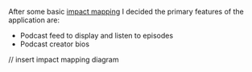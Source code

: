 After some basic [impact mapping](https://www.youtube.com/watch?v=aP6KqVuo9Jk&ab_channel=TheAgileBroadcast) I decided the primary features of the application are:

- Podcast feed to display and listen to episodes
- Podcast creator bios 

// insert impact mapping diagram